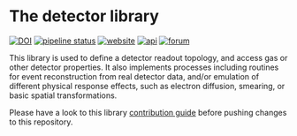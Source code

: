 # The detector library
[![DOI](https://zenodo.org/badge/324291710.svg)](http://doi.org/10.5281/zenodo.4528985)
[![pipeline status](https://gitlab.cern.ch/rest-for-physics/detectorlib/badges/master/pipeline.svg)](https://gitlab.cern.ch/rest-for-physics/detectorlib/-/commits/master)
[![website](https://img.shields.io/badge/user-guide-E8B6FF.svg)](https://rest-for-physics.github.io)
[![api](https://img.shields.io/badge/user-API-FFCA78.svg)](https://sultan.unizar.es/rest/)
[![forum](https://img.shields.io/badge/user-forum-AAFF90.svg)](https://rest-forum.unizar.es/)

This library is used to define a detector readout topology, and access gas or other detector properties. It also implements processes including routines for event reconstruction from real detector data, and/or emulation of different physical response effects, such as electron diffusion, smearing, or basic spatial transformations.

Please have a look to this library [contribution guide](CONTRIBUTING.md) before pushing changes to this repository.
